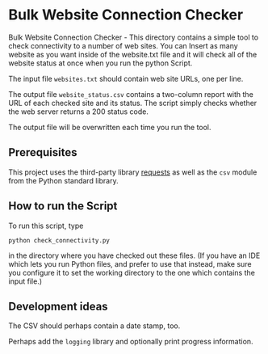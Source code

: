 # Bulk Website Connection Checker

Bulk Website Connection Checker - This directory contains a simple tool to check connectivity to a number of web sites. You can Insert as many website as you want inside of the website.txt file and it will check all of the website status at once when you run the python Script.

The input file `websites.txt` should contain web site URLs, one per line.

The output file `website_status.csv` contains a two-column report with
the URL of each checked site and its status.
The script simply checks whether the web server returns a 200 status code.

The output file will be overwritten each time you run the tool.

## Prerequisites

This project uses the third-party library
[requests](https://requests.readthedocs.io/)
as well as the `csv` module from the Python standard library.

## How to run the Script

To run this script, type

```
python check_connectivity.py
```

in the directory where you have checked out these files.
(If you have an IDE which lets you run Python files,
and prefer to use that instead,
make sure you configure it to set the working directory to
the one which contains the input file.)

## Development ideas

The CSV should perhaps contain a date stamp, too.

Perhaps add the `logging` library and optionally print progress information.
